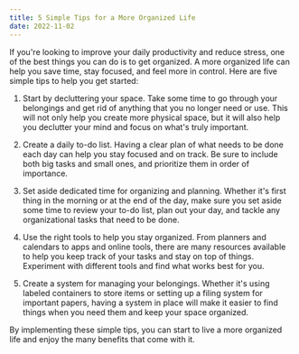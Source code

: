 ```yaml
---
title: 5 Simple Tips for a More Organized Life
date: 2022-11-02
---
```


If you're looking to improve your daily productivity and reduce stress, one of the best things you can do is to get organized. A more organized life can help you save time, stay focused, and feel more in control. Here are five simple tips to help you get started:

1. Start by decluttering your space. Take some time to go through your belongings and get rid of anything that you no longer need or use. This will not only help you create more physical space, but it will also help you declutter your mind and focus on what's truly important.

2. Create a daily to-do list. Having a clear plan of what needs to be done each day can help you stay focused and on track. Be sure to include both big tasks and small ones, and prioritize them in order of importance.

3. Set aside dedicated time for organizing and planning. Whether it's first thing in the morning or at the end of the day, make sure you set aside some time to review your to-do list, plan out your day, and tackle any organizational tasks that need to be done.

4. Use the right tools to help you stay organized. From planners and calendars to apps and online tools, there are many resources available to help you keep track of your tasks and stay on top of things. Experiment with different tools and find what works best for you.

5. Create a system for managing your belongings. Whether it's using labeled containers to store items or setting up a filing system for important papers, having a system in place will make it easier to find things when you need them and keep your space organized.

By implementing these simple tips, you can start to live a more organized life and enjoy the many benefits that come with it.
